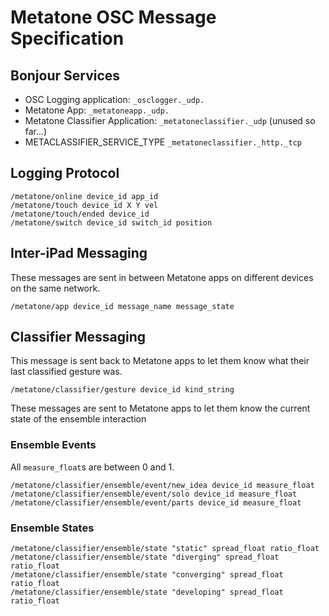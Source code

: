 # Metatone OSC Message Specification

## Bonjour Services

- OSC Logging application: `_osclogger._udp.`
- Metatone App: `_metatoneapp._udp.`
- Metatone Classifier Application: `_metatoneclassifier._udp` (unused
  so far...)
- METACLASSIFIER_SERVICE_TYPE `_metatoneclassifier._http._tcp`


## Logging Protocol

    /metatone/online device_id app_id
    /metatone/touch device_id X Y vel
    /metatone/touch/ended device_id
    /metatone/switch device_id switch_id position

## Inter-iPad Messaging

These messages are sent in between Metatone apps on different devices
on the same network.

    /metatone/app device_id message_name message_state

## Classifier Messaging

This message is sent back to Metatone apps to let them know what their
last classified gesture was.

    /metatone/classifier/gesture device_id kind_string

These messages are sent to Metatone apps to let them know the current
state of the ensemble interaction

### Ensemble Events

All `measure_float`s are between 0 and 1.

    /metatone/classifier/ensemble/event/new_idea device_id measure_float
    /metatone/classifier/ensemble/event/solo device_id measure_float
    /metatone/classifier/ensemble/event/parts device_id measure_float
    

### Ensemble States

    /metatone/classifier/ensemble/state "static" spread_float ratio_float
    /metatone/classifier/ensemble/state "diverging" spread_float ratio_float
    /metatone/classifier/ensemble/state "converging" spread_float ratio_float
    /metatone/classifier/ensemble/state "developing" spread_float ratio_float

